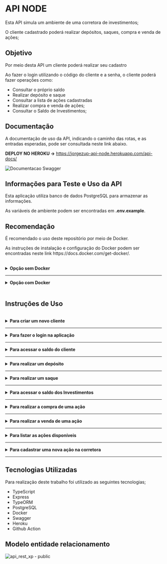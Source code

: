 <h1>API NODE</h1>

<p>Esta API simula um ambiente de uma corretora de investimentos;</p>
<p>O cliente cadastrado poderá realizar depósitos, saques, compra e venda de ações;</p>

<h2>Objetivo</h2>
<p>Por meio desta API um cliente poderá realizar seu cadastro</p>
<p>Ao fazer o login utilizando o código do cliente e a senha, o cliente poderá fazer operações como:</p>

<ul>
<li>Consultar o próprio saldo</li>
<li>Realizar depósito e saque</li>
<li>Consultar a lista de ações cadastradas</li>
<li>Realizar compra e venda de ações;</li>
<li>Consultar o Saldo de Investimentos;</li>
</ul>

<h2>Documentação</h2>
<p>A documentação de uso da API, indicando o caminho das rotas, e as entradas esperadas, pode ser consultada neste link abaixo.</p>
<span><strong>DEPLOY NO HEROKU -></strong></span>
<a href="https://jorgezup-api-node.herokuapp.com/api-docs/" target="_blank">https://jorgezup-api-node.herokuapp.com/api-docs/</a>

<br />

![Documentacao Swagger](https://user-images.githubusercontent.com/42441349/180625030-86f335e0-6b65-40e9-8ac9-eaf2ebcf9738.png)

<h2>Informações para Teste e Uso da API</h2>

<p>Esta aplicação utiliza banco de dados PostgreSQL para armazenar as informações.</p>
<p>As variáveis de ambiente podem ser encontradas em <b>.env.example</b>.</p>

<h2>Recomendação</h2>

<p>É recomendado o uso deste repositório por meio de Docker.</p>
<p>As instruções de instalação e configuração do Docker podem ser encontradas neste link https://docs.docker.com/get-docker/.</p>

<br />
<details>
<summary><strong>Opção sem Docker</strong></summary>
<p>Caso tenha optado por utilizar o repositório sem Docker siga as instruções abaixo, após o clone do repositório.</p>

<p>Para instalar as dependências:</p>

<p><code>npm install</code></p>

<p>Para executar em modo de desenvolvimento:</p>

<p><code>npm run dev</code></p>

<p><i><b>** Após a instalação e configuração do Banco de Dados utilizando as variáveis de ambiente **</b></i></p>

<p>Execute as migrations para iniciar o Banco de Dados, por meio do comando:</p>

<p><code>npm migrate:run</code></p>
</details>

<hr />

<details>
<summary><strong>Opção com Docker</strong></summary> 
<p>Caso tenha optado por utilizar o repositório com o Docker siga as instruções abaixo, após o clone do repositório.</p>

<p>Para executar o container em modo de desenvolvimento:</p>
<smal>O docker irá iniciar os containers da API (node) e do PostgreSQL, e ficar pronto para o desenvolvimento.</small>

<p><code>docker compose up</code> </p>

<p>Para executar o container em modo de produção:</p>

<p><code>docker compose -f docker-compose.prod.yml up -d</code></p>

<p><b>Possui alguns dados pré-cadastrados:</b></p>

<p><b>Usuário Administrador</b>
<small> (o qual pode cadastrar uma nova ação)</small></p>
<blockquote>
    codClient -> 308033  <br/>
    accountId -> 1 <br/>
    password  -> 999999
</blockquote>
<br />
<p><b>Usuário comum</b></p>
<blockquote>
    codClient -> 195031 <br />
    accountId -> 2 <br />
    password  -> 888888
</blockquote>
</details>
<br />

<h2>Instruções de Uso</h2>
<br />
<details>
<summary><strong>Para criar um novo cliente</strong></summary><br />
<p><strong>Rota: </strong>/clientes/criar</p>
<p>Ao acessar esta rota, será possível criar um novo cliente informando os dados como consta na <a href="https://jorgezup-api-node.herokuapp.com/api-docs/" target="_blank">documentação</a>.</p>
<p><strong>Exemplo:</strong></p>
<blockquote>
{ <br />
&emsp;"name":"John", <br />
&emsp;"surname":"Doe", <br />
&emsp;"email":"john.doe@email.com", <br />
&emsp;"password":"888888" <br />
} <br />
</blockquote>
<br />
</details>
<hr />
<details>
<summary><strong>Para fazer o login na aplicação</strong></summary><br />
<p><strong>Rota: </strong>/clientes/entrar</p>
<p>Será necessário informar o código do cliente e a senha;</p>
<blockquote>
{ <br />
&emsp;"codClient":443808, <br />
&emsp;"password":"999999" <br />
} <br />
</blockquote>
</br>
<p>Ao fazer o login, será enviado como resposta o <b>Token</b>.</p>
<blockquote>
{ <br />
&emsp;"token": 6581e00ebccf5ac6628db47b9487153281dd1d450ad6a064e25c1488cfdc920c24b5d24c5a2695592e73dd581fdf05e30b534087f4002debd8353d91b7959115035051081026f709c2b7e8e7fb752704 <br />
} <br />
</blockquote>
<br/>
<h4 style="text-align:center; font-weight: bold; color: red">IMPORTANTE</h4>
<p>É necessário informar o <b>Token</b> em todas as requisições;</p>
<p>É necessário informar na requisição das demais rotas o número da conta do cliente (accountId), este número da conta é informado no momento da criação da conta;</>
<p>O número da conta do cliente (accountId) é diferente do código do cliente (codClient).</u></p>
<br />
</details>
<hr />
<details>
<summary><strong>Para acessar o saldo do cliente</strong></summary><br />
<p><strong>Rota: </strong>/conta/accountId/saldo</p>
<p>Ao acessar esta rota, será possível ver o saldo da conta.</p>
<p><strong>Exemplo:</strong></p>
<blockquote>
{ <br />
&emsp;"codClient": 292053, <br />
&emsp;"saldo": 954.24 <br />
} <br />
</blockquote>
<br />
</details>
<hr />

<details>
<summary><strong>Para realizar um depósito</strong></summary><br />
<p><strong>Rota: </strong>/conta/accountId/deposito</p>
<p>Ao acessar esta rota, será possível realizar a operação de depósito.</p>
<p><strong>Exemplo:</strong></p>
<blockquote>
{ <br />
&emsp;"value":1100.89 <br />
} <br />
</blockquote>
<br />
</details>
<hr />

<details>
<summary><strong>Para realizar um saque</strong></summary><br />
<p><strong>Rota: </strong>/conta/accountId/saque</p>
<p>Ao acessar esta rota, será possível realizar a operação de saque.</p>
<p><strong>Exemplo:</strong></p>
<blockquote>
{ <br />
&emsp;"value":298.00 <br />
} <br />
</blockquote>
<br />
</details>
<hr />

<details>
<summary><strong>Para acessar o saldo dos Investimentos</strong></summary><br />
<p><strong>Rota: </strong>/investimentos/accountId/saldo</p>
<p>Ao acessar esta rota, será possível ver o saldo dos investimentos.</p>
<p><strong>Exemplo:</strong></p>
<blockquote>
{ <br />
&emsp;"codStock": 106459, <br />
&emsp;"stockname": "PETR4", <br />
&emsp;"stocksquantity": "5", <br />
&emsp;"avgprice": "29.33" <br />
} <br />
</blockquote>
<br />
</details>
<hr />

<details>
<summary><strong>Para realizar a compra de uma ação</strong></summary><br />
<p><strong>Rota: </strong>/investimentos/accountId/comprar</p>
<p>Ao acessar esta rota, será possível realizar a operação de compra de uma ação.</p>
<p><strong>Exemplo:</strong></p>
<blockquote>
{ <br />
&emsp;"codStock":106459, <br />
&emsp;"quantity":5 <br />
} <br />
</blockquote>
<br />
</details>
<hr />

<details>
<summary><strong>Para realizar a venda de uma ação</strong></summary><br />
<p><strong>Rota: </strong>/investimentos/accountId/vender</p>
<p>Ao acessar esta rota, será possível realizar a operação de venda de uma ação.</p>
<p><strong>Exemplo:</strong></p>
<blockquote>
{ <br />
&emsp;"codStock":106459, <br />
&emsp;"quantity":9 <br />
} <br />
</blockquote>
<br />
</details>
<hr />

<details>
<summary><strong>Para listar as ações disponíveis</strong></summary><br />
<p><strong>Rota: </strong>/acoes</p>
<p>Ao acessar esta rota, será possível listar todas as ações cadastradas na corretora com o preço atualizado.</p>
<p><strong>Exemplo:</strong></p>
<blockquote>
[<br />
&emsp;{ <br />
&emsp;&emsp;"codStock": 106459, <br />
&emsp;&emsp;"name": "PETR4", <br />
&emsp;&emsp;"value": 29.33 <br />
&emsp;} <br />
]
</blockquote>
<br />
</details>
<hr />

<details>
<summary><strong>Para cadastrar uma nova ação na corretora</strong></summary><br />
<p><strong>Rota: </strong>/acoes</p>
<p>Ao acessar esta rota, será possível cadastrar uma nova ação na corretora.</p>
<p><strong>Somente administradores possuem essa permissão.</strong></p>
<br />
<p><strong>API Externa: </strong>Foi utilizado a API fornecida pela HG Brasil <a href="https://hgbrasil.com/status/finance" target="_blank">https://hgbrasil.com/status/finance</a> https://hgbrasil.com/status/finance </p>
<p>Foi utilizado o endpoint do plano gratuito que retorna apenas os dados de uma ação conforme o código informado.</p>
<p>Para informações de uso desta API consulte a <a href="https://console.hgbrasil.com/documentation/finance" target="_blank">documentação</a>.</p>
<p><strong>Exemplo:</strong></p>
<blockquote>
{ <br />
&emsp;"name": "MGLU3" <br />
} <br />
</blockquote>
<br />
</details>
<hr />

<h2>Tecnologias Utilizadas</h2>
<p>Para realização deste trabalho foi utilizado as seguintes tecnologias;</p>

<ul>
<li>TypeScript</li>
<li>Express</li>
<li>TypeORM</li>
<li>PostgreSQL</li>
<li>Docker</li>
<li>Swagger</li>
<li>Heroku</li>
<li>Github Action</li>
</ul>

<h2>Modelo entidade relacionamento</h2>

![api_rest_xp - public](https://user-images.githubusercontent.com/42441349/180655044-c7e479b5-bb4f-4971-93fc-b8914524e165.png)
